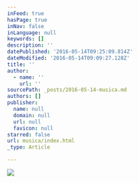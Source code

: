 ```yaml
---
inFeed: true
hasPage: true
inNav: false
inLanguage: null
keywords: []
description: ''
datePublished: '2016-05-14T09:25:09.814Z'
dateModified: '2016-05-14T09:09:27.128Z'
title: ''
author:
  - name: ''
    url: ''
sourcePath: _posts/2016-05-14-musica.md
authors: []
publisher:
  name: null
  domain: null
  url: null
  favicon: null
starred: false
url: musica/index.html
_type: Article

---
```

![](https://the-grid-user-content.s3-us-west-2.amazonaws.com/17a5cd60-70cb-469c-822e-ff6627e9d002.jpg)